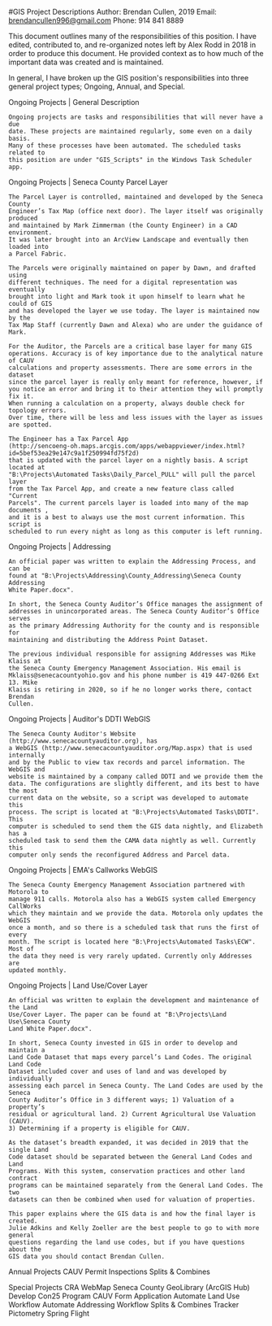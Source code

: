 #GIS Project Descriptions
Author: Brendan Cullen, 2019
Email: brendancullen996@gmail.com
Phone: 914 841 8889

This document outlines many of the responsibilities of this position.
I have edited, contributed to, and re-organized notes left by Alex Rodd in 2018
in order to produce this document. He provided context as to how much of the
important data was created and is maintained.


In general, I have broken up the GIS position's responsibilities into three
general project types; Ongoing, Annual, and Special.



Ongoing Projects | General Description

	Ongoing projects are tasks and responsibilities that will never have a due
	date. These projects are maintained regularly, some even on a daily basis.
	Many of these processes have been automated. The scheduled tasks related to
	this position are under "GIS_Scripts" in the Windows Task Scheduler app.

Ongoing Projects | Seneca County Parcel Layer

	The Parcel Layer is controlled, maintained and developed by the Seneca County
	Engineer’s Tax Map (office next door). The layer itself was originally produced
	and maintained by Mark Zimmerman (the County Engineer) in a CAD environment.
	It was later brought into an ArcView Landscape and eventually then loaded into
	a Parcel Fabric.

	The Parcels were originally maintained on paper by Dawn, and drafted using
	different techniques. The need for a digital representation was eventually
	brought into light and Mark took it upon himself to learn what he could of GIS
	and has developed the layer we use today. The layer is maintained now by the
	Tax Map Staff (currently Dawn and Alexa) who are under the guidance of Mark.

	For the Auditor, the Parcels are a critical base layer for many GIS
	operations. Accuracy is of key importance due to the analytical nature of CAUV
	calculations and property assessments. There are some errors in the dataset
	since the parcel layer is really only meant for reference, however, if
	you notice an error and bring it to their attention they will promptly fix it.
	When running a calculation on a property, always double check for topology errors.
	Over time, there will be less and less issues with the layer as issues are spotted.

	The Engineer has a Tax Parcel App
	(http://sencoeng-oh.maps.arcgis.com/apps/webappviewer/index.html?id=5bef53ea29e147c9a1f250994fd75f2d)
	that is updated with the parcel layer on a nightly basis. A script located at
	"B:\Projects\Automated Tasks\Daily_Parcel_PULL" will pull the parcel layer
	from the Tax Parcel App, and create a new feature class called "Current
	Parcels". The current parcels layer is loaded into many of the map documents ,
	and it is a best to always use the most current information. This script is
	scheduled to run every night as long as this computer is left running.



Ongoing Projects | Addressing

	An official paper was written to explain the Addressing Process, and can be
	found at "B:\Projects\Addressing\County_Addressing\Seneca County Addressing
	White Paper.docx".

	In short, the Seneca County Auditor’s Office manages the assignment of
	addresses in unincorporated areas. The Seneca County Auditor’s Office serves
	as the primary Addressing Authority for the county and is responsible for
	maintaining and distributing the Address Point Dataset.

	The previous individual responsible for assigning Addresses was Mike Klaiss at
	the Seneca County Emergency Management Association. His email is
	Mklaiss@senecacountyohio.gov and his phone number is 419 447-0266 Ext 13. Mike
	Klaiss is retiring in 2020, so if he no longer works there, contact Brendan
	Cullen.


Ongoing Projects | Auditor's DDTI WebGIS

	The Seneca County Auditor's Website (http://www.senecacountyauditor.org), has
	a WebGIS (http://www.senecacountyauditor.org/Map.aspx) that is used internally
	and by the Public to view tax records and parcel information. The WebGIS and
	website is maintained by a company called DDTI and we provide them the
	data. The configurations are slightly different, and its best to have the most
	current data on the website, so a script was developed to automate this
	process. The script is located at "B:\Projects\Automated Tasks\DDTI". This
	computer is scheduled to send them the GIS data nightly, and Elizabeth has a
	scheduled task to send them the CAMA data nightly as well. Currently this
	computer only sends the reconfigured Address and Parcel data.


Ongoing Projects | EMA's Callworks WebGIS

	The Seneca County Emergency Management Association partnered with Motorola to
	manage 911 calls. Motorola also has a WebGIS system called Emergency CallWorks
	which they maintain and we provide the data. Motorola only updates the WebGIS
	once a month, and so there is a scheduled task that runs the first of every
	month. The script is located here "B:\Projects\Automated Tasks\ECW". Most of
	the data they need is very rarely updated. Currently only Addresses are
	updated monthly.


Ongoing Projects | Land Use/Cover Layer

	An official was written to explain the development and maintenance of the Land
	Use/Cover Layer. The paper can be found at "B:\Projects\Land Use\Seneca County
	Land White Paper.docx".

	In short, Seneca County invested in GIS in order to develop and maintain a
	Land Code Dataset that maps every parcel’s Land Codes. The original Land Code
	Dataset included cover and uses of land and was developed by individually
	assessing each parcel in Seneca County. The Land Codes are used by the Seneca
	County Auditor’s Office in 3 different ways; 1) Valuation of a property’s
	residual or agricultural land. 2) Current Agricultural Use Valuation (CAUV).
	3) Determining if a property is eligible for CAUV.

	As the dataset’s breadth expanded, it was decided in 2019 that the single Land
	Code dataset should be separated between the General Land Codes and Land
	Programs. With this system, conservation practices and other land contract
	programs can be maintained separately from the General Land Codes. The two
	datasets can then be combined when used for valuation of properties.

	This paper explains where the GIS data is and how the final layer is created.
	Julie Adkins and Kelly Zoeller are the best people to go to with more general
	questions regarding the land use codes, but if you have questions about the
	GIS data you should contact Brendan Cullen.


Annual Projects
	CAUV
	Permit Inspections
	Splits & Combines

Special Projects
	CRA WebMap
	Seneca County GeoLibrary (ArcGIS Hub)
	Develop Con25 Program
	CAUV Form Application
	Automate Land Use Workflow
	Automate Addressing Workflow
	Splits & Combines Tracker
	Pictometry Spring Flight
